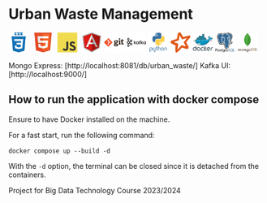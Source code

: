 # Urban Waste Management

<div>
  <img src="https://github.com/devicons/devicon/blob/master/icons/css3/css3-plain-wordmark.svg"  title="CSS3" alt="CSS" width="40" height="40"/>&nbsp;
  <img src="https://github.com/devicons/devicon/blob/master/icons/html5/html5-original.svg" title="HTML5" alt="HTML" width="40" height="40"/>&nbsp;
  <img src="https://github.com/devicons/devicon/blob/master/icons/javascript/javascript-original.svg" title="JavaScript" alt="JavaScript" width="40" height="40"/>&nbsp;
  <img src="https://github.com/devicons/devicon/blob/master/icons/angularjs/angularjs-original.svg" title="Angular 15" alt="Angular 15" width="40" height="40"/>
  <img src="https://github.com/devicons/devicon/blob/master/icons/git/git-original-wordmark.svg" title="Git" **alt="Git" width="40" height="40"/>
<img src="https://github.com/devicons/devicon/blob/master/icons/apachekafka/apachekafka-original-wordmark.svg" title="Kafka" alt="Kafka" width="40" height="40"/>
<img src="https://github.com/devicons/devicon/blob/master/icons/python/python-original-wordmark.svg" title="Python" alt="Python" width="40" height="40"/>
<img src="https://github.com/devicons/devicon/blob/master/icons/apachespark/apachespark-original.svg" title="Spark" alt="Spark" width="40" height="40"/>
<img src="https://github.com/devicons/devicon/blob/master/icons/docker/docker-original-wordmark.svg" title="Docker" alt="Docker" width="40" height="40"/>
<img src="https://github.com/devicons/devicon/blob/master/icons/postgresql/postgresql-original-wordmark.svg" title="Postgres" alt="Postgres" width="40" height="40"/>
<img src="https://github.com/devicons/devicon/blob/master/icons/mongodb/mongodb-original-wordmark.svg" title="MongoDB" alt="MongoDB" width="40" height="40"/>


</div>


Mongo Express: [http://localhost:8081/db/urban_waste/]
Kafka UI: [http://localhost:9000/]

## How to run the application with docker compose

Ensure to have Docker installed on the machine.

For a fast start, run the following command:

```
docker compose up --build -d
```

With the `-d` option, the terminal can be closed since it is detached from the containers.


Project for Big Data Technology Course 2023/2024

